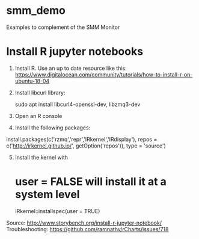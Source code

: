 # smm_demo
Examples to complement of the SMM Monitor



# Install R jupyter notebooks

1. Install R. Use an up to date resource like this: https://www.digitalocean.com/community/tutorials/how-to-install-r-on-ubuntu-18-04

2. Install libcurl library:

    sudo apt install libcurl4-openssl-dev, libzmq3-dev

3. Open an R console

4. Install the following packages:

install.packages(c('rzmq','repr','IRkernel','IRdisplay'),
                 repos = c('http://irkernel.github.io/', 
                           getOption('repos')), 
                 type = 'source')

5. Install the kernel with

	# user = FALSE will install it at a system level
	IRkernel::installspec(user = TRUE)

Source: http://www.storybench.org/install-r-jupyter-notebook/
Troubleshooting: https://github.com/ramnathv/rCharts/issues/718